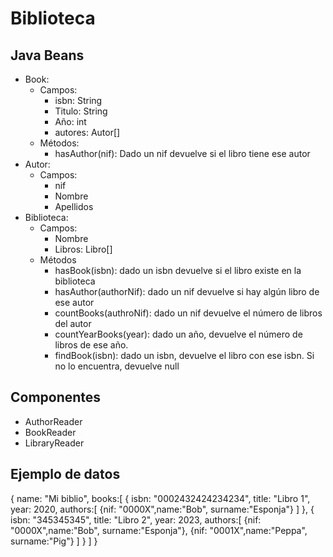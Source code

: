 # Biblioteca 

## Java Beans

- Book:
  - Campos:
    - isbn: String
    - Titulo: String
    - Año: int
    - autores: Autor[]
  - Métodos:
    - hasAuthor(nif): Dado un nif devuelve si el libro tiene ese autor 
- Autor:
  - Campos:
    - nif
    - Nombre
    - Apellidos
- Biblioteca:
  - Campos:
    - Nombre
    - Libros: Libro[]
  - Métodos
    - hasBook(isbn): dado un isbn devuelve si el libro existe en la biblioteca
    - hasAuthor(authorNif): dado un nif devuelve si hay algún libro de ese autor
    - countBooks(authroNif):  dado un nif devuelve el número de libros del autor
    - countYearBooks(year): dado un año, devuelve el número de libros de ese año.
    - findBook(isbn): dado un isbn, devuelve el libro con ese isbn. Si no lo encuentra, devuelve null

## Componentes

- AuthorReader
- BookReader
- LibraryReader

## Ejemplo de datos

{
  name: "Mi biblio",
  books:[
    {
      isbn: "0002432424234234", 
      title: "Libro 1", 
      year: 2020, 
      authors:[ 
        {nif: "0000X",name:"Bob", surname:"Esponja"}
      ]
    },
    {
      isbn: "345345345",
      title: "Libro 2",
      year: 2023,
      authors:[
        {nif: "0000X",name:"Bob", surname:"Esponja"},
        {nif: "0001X",name:"Peppa", surname:"Pig"}
      ]
    }
  ]
}